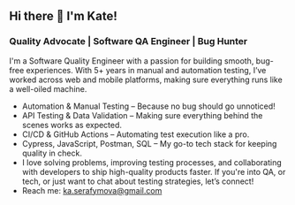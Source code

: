 
## Hi there 👋 I'm Kate!
<h3 class=“heading-element” dir=“auto”> Quality Advocate | Software QA Engineer | Bug Hunter </h3>
<p dir=“auto”>I'm a Software Quality Engineer with a passion for building smooth, bug-free experiences. With 5+ years in manual and automation testing, I’ve worked across web and mobile platforms, making sure everything runs like a well-oiled machine.</p>
<ul dir=“auto”>
<li>Automation & Manual Testing – Because no bug should go unnoticed!</li>
<li>API Testing & Data Validation – Making sure everything behind the scenes works as expected.</li>
<li>CI/CD & GitHub Actions – Automating test execution like a pro.</li>
<li>Cypress, JavaScript, Postman, SQL – My go-to tech stack for keeping quality in check.</li>
<li> I love solving problems, improving testing processes, and collaborating with developers to ship high-quality products faster. If you're into QA, or tech, or just want to chat about testing strategies, let’s connect!</li>
<li> Reach me: <a href=“mailto:ka.serafymova@gmail.com”>ka.serafymova@gmail.com</a></li>
</ul>
<!--
**Katie51/Katie51** is a ✨ _special_ ✨ repository because its `README.md` (this file) appears on your GitHub profile.



🔹 What I do best:

Automation & Manual Testing – Because no bug should go unnoticed!
API Testing & Data Validation – Making sure everything behind the scenes works as expected.
CI/CD & GitHub Actions – Automating test execution like a pro.
Cypress, JavaScript, Postman, SQL – My go-to tech stack for keeping quality in check.
💡 I love solving problems, improving testing processes, and collaborating with developers to ship high-quality products faster. If you're into QA, tech, or just want to chat about testing strategies, let’s connect! 🚀
-->
